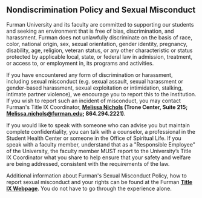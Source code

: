 
## Nondiscrimination Policy and Sexual Misconduct

Furman University and its faculty are committed to supporting our students and seeking an environment that is free of bias, discrimination, and harassment. Furman does not unlawfully discriminate on the basis of race, color, national origin, sex, sexual orientation, gender identity, pregnancy, disability, age, religion, veteran status, or any other characteristic or status protected by applicable local, state, or federal law in admission, treatment, or access to, or employment in, its programs and activities.  


If you have encountered any form of discrimination or harassment, including sexual misconduct (e.g. sexual assault, sexual harassment or gender-based harassment, sexual exploitation or intimidation, stalking, intimate partner violence), we encourage you to report this to the institution. If you wish to report such an incident of misconduct, you may contact Furman's Title IX Coordinator, **[Melissa Nichols](https://www.furman.edu/people/melissa-nichols/) (Trone Center, Suite 215; Melissa.nichols@furman.edu; 864.294.2221)**. 


If you would like to speak with someone who can advise you but maintain complete confidentiality, you can talk with a counselor, a professional in the Student Health Center or someone in the Office of Spiritual Life.  If you speak with a faculty member, understand that as a "Responsible Employee" of the University, the faculty member MUST report to the University’s Title IX Coordinator what you share to help ensure that your safety and welfare are being addressed, consistent with the requirements of the law.  


Additional information about Furman's Sexual Misconduct Policy, how to report sexual misconduct and your rights can be found at the Furman <b><a href="https://www.furman.edu/title-ix/">Title IX Webpage</a></b>.  You do not have to go through the experience alone.
